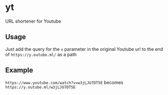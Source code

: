 # yt

URL shortener for Youtube

## Usage
Just add the query for the `v` parameter in the original Youtube url to the end of `https://y.outube.ml/` as a path

## Example
`https://www.youtube.com/watch?v=w3jLJU7DT5E` becomes `https://y.outube.ml/w3jLJU7DT5E`